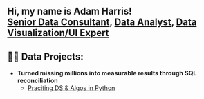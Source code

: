 ## Hi, my name is Adam Harris!<br/><a href="https://github.com/joshmadakor1">Senior Data Consultant</a>, <a href="https://www.linkedin.com/in/joshmadakor/">Data Analyst</a>, <a href="https://www.youtube.com/c/joshmadakor">Data Visualization/UI Expert</a></h1>

<h2>👨‍💻 Data Projects:</h2>

- <b>Turned missing millions into measurable results through SQL reconciliation</b>
  - [Praciting DS & Algos in Python](https://github.com/joshmadakor1/Algorithms-Practice)

<!--
**mradamharris/mradamharris** is a ✨ _special_ ✨ repository because its `README.md` (this file) appears on your GitHub profile.

Here are some ideas to get you started:

- 🔭 I’m currently working on ...
- 🌱 I’m currently learning ...
- 👯 I’m looking to collaborate on ...
- 🤔 I’m looking for help with ...
- 💬 Ask me about ...
- 📫 How to reach me: ...
- 😄 Pronouns: ...
- ⚡ Fun fact: ...
-->
